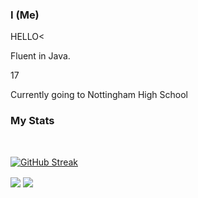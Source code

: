 ### I (Me)

HELLO<

Fluent in Java.

17

Currently going to Nottingham High School



### My Stats


<div id="badges">
  <br />
  <img src="https://komarev.com/ghpvc/?username=Spinyfish&style=flat-square&color=blue" alt=""/>
</div>

[![GitHub Streak](http://github-readme-streak-stats.herokuapp.com?user=Spinyfish&theme=bear&background=000000)](https://git.io/streak-stats)


<img align="center" src="https://github-readme-stats.vercel.app/api/top-langs/?username=Spinyfish&count_private=true&theme=bear&langs_count=7" /> 

<img align="center" src="https://github-readme-stats.vercel.app/api?username=Spinyfish&count_private=true&theme=bear" />  
